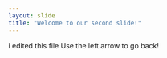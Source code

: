 ```yaml
---
layout: slide
title: "Welcome to our second slide!"
---
```

i edited this file
Use the left arrow to go back!
